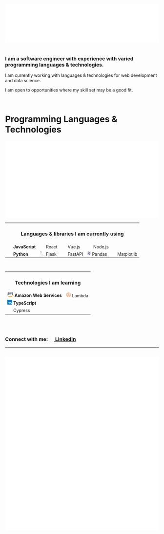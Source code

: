 ![Hi, I'm Dan](https://raw.githubusercontent.com/dan-mba/dan-mba/master/images/herogh.svg)
<br><br>

<h3>I am a software engineer with experience with varied programming languages & technologies.</h3>
<p>I am currently working with languages & technologies for web development and data science.</p>
<p>I am open to opportunities where my skill set may be a good fit.</p>
<br>

<h1>Programming Languages & Technologies</h1>

![Topic Cloud](https://raw.githubusercontent.com/dan-mba/dan-mba/master/images/cloud.svg)

<table>
  <tr>
    <td colspan=5 align="center"><h3><b>Languages & libraries I am currently using</b></h3></td>
  </tr>
  <tr>
    <td>
      <img src="https://raw.githubusercontent.com/konpa/devicon/master/icons/javascript/javascript-original.svg" height="16" width="16"> <b>JavaScript</b>
    </td>
    <td>
      <img src="https://raw.githubusercontent.com/konpa/devicon/master/icons/react/react-original.svg" height="16" width="16"> React
    </td>
    <td>
      <img src="https://raw.githubusercontent.com/konpa/devicon/master/icons/vuejs/vuejs-original.svg" height="16" width="16"> Vue.js
    </td>
    <td colspan=2>
      <img src="https://raw.githubusercontent.com/konpa/devicon/master/icons/nodejs/nodejs-original.svg" height="16" width="16"> Node.js
    </td>
  </tr>
  <tr>
    <td>
      <img src="https://raw.githubusercontent.com/konpa/devicon/master/icons/python/python-original.svg" height="16" width="16"> <b>Python</b>
    </td>
    <td>
      <img src="https://raw.githubusercontent.com/dan-mba/dan-mba/master/images/logo-lineart.svg" height="16" width="16"> Flask
    </td>
    <td>
      <img src="https://raw.githubusercontent.com/tiangolo/fastapi/master/docs/en/docs/img/icon-transparent-bg.png" height="16" width="16"> FastAPI
    </td>
    <td>
      <img src="https://raw.githubusercontent.com/dan-mba/dan-mba/master/images/pandas_mark.svg" height="16" width="12"> Pandas
    </td>
    <td>
      <img src="https://raw.githubusercontent.com/matplotlib/matplotlib/master/doc/_static/icon.png" height="16" width="16"> Matplotlib
    </td>
  </tr>
</table>
<br>

<table>
  <tr>
    <td colspan=2 align="center"><h3><b>Technologies I am learning</b></h3></td>
  </tr>
  <tr>
    <td>
      <img src="https://raw.githubusercontent.com/dan-mba/dan-mba/master/images/AWS-Logo.svg" height="15" width="20"> <b>Amazon Web Services</b>
    </td>
    <td>
      <img src="https://raw.githubusercontent.com/awslabs/aws-icons-for-plantuml/main/dist/Compute/LambdaLambdaFunction.png" height="16" width="16"> Lambda
    </td>
  </tr>
  <tr>
    <td colspan=2>
      <img src="https://raw.githubusercontent.com/devicons/devicon/master/icons/typescript/typescript-original.svg" height="16" width="16"> <b>TypeScript</b>
    </td>
  </tr>
  <tr>
    <td colspan=2>
      <img src="https://avatars.githubusercontent.com/u/8908513?s=48&v=4" height="16" width="16"> Cypress
    </td>
  </tr>
</table>
<br>

<br>
<h3>Connect with me: <a href="https://www.linkedin.com/in/danburkhardt/"><img src="https://raw.githubusercontent.com/konpa/devicon/master/icons/linkedin/linkedin-original.svg" height="16" width="16"> LinkedIn</a></h3>

---
<br>
<img src="https://raw.githubusercontent.com/dan-mba/dan-mba/master/github-metrics.svg" alt="Dan's Github Stats">

